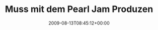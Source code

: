 ---
retweeted: false
source: <a href="http://twitter.com" rel="nofollow">Twitter Web Client</a>
entities:
  hashtags: []
  symbols: []
  user_mentions: []
  urls: []
display_text_range:
- '0'
- '140'
favorite_count: '0'
id_str: '3283185626'
truncated: false
retweet_count: '0'
id: '3283185626'
created_at: Thu Aug 13 08:45:12 +0000 2009
favorited: false
full_text: Muss mit dem Pearl Jam Produzenten ein ernstes Wörtchen reden. Beim Ende
  von 'Black' hat jemand vergessen, den Gitarrenkanal abzudrehen. -.-
lang: de
tags:
- pesos:twitter
date: '2009-08-13T08:45:12+00:00'
src: https://twitter.com/bascht/status/3283185626
original_url: https://twitter.com/bascht/status/3283185626
type: twitter_tweet
text: Muss mit dem Pearl Jam Produzenten ein ernstes Wörtchen reden. Beim Ende von
  'Black' hat jemand vergessen, den Gitarrenkanal abzudrehen. -.-
title: Muss mit dem Pearl Jam Produzen

---